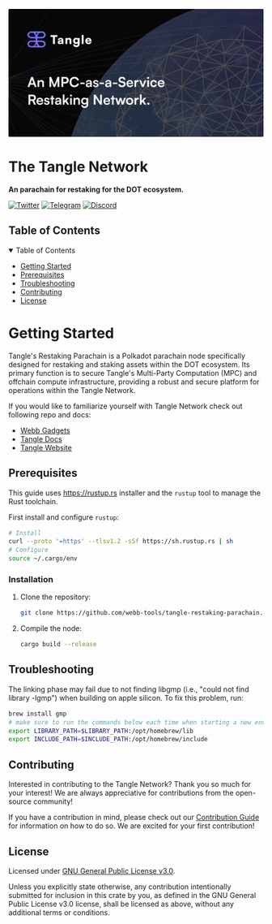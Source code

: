 <div align="center">
<a href="https://www.tangle.tools/">
    
![Alt text](<assets/Tangle dApp OG.png>)
  </a>
  </div>
<h1 align="left"> The Tangle Network </h1>
<p align="left">
    <strong>An parachain for restaking for the DOT ecosystem. </strong>
</p>

<div align="left" >

[![Twitter](https://img.shields.io/twitter/follow/webbprotocol.svg?style=flat-square&label=Twitter&color=1DA1F2)](https://twitter.com/intent/user?screen_name=tangle_network)
[![Telegram](https://img.shields.io/badge/Telegram-gray?logo=telegram)](https://t.me/webbprotocol)
[![Discord](https://img.shields.io/discord/833784453251596298.svg?style=flat-square&label=Discord&logo=discord)](https://discord.gg/cv8EfJu3Tn)

</div>

<!-- TABLE OF CONTENTS -->
<h2 id="table-of-contents"> Table of Contents</h2>

<details open="open">
  <summary>Table of Contents</summary>
  <ul>
    <li><a href="#start"> Getting Started</a></li>
    <li><a href="#prerequisites">Prerequisites</a></li>
    <li><a href="#troubleshooting">Troubleshooting</a></li>
    <li><a href="#contribute">Contributing</a></li>
    <li><a href="#license">License</a></li>
  </ul>  
</details>

<h1 id="start"> Getting Started </h1>
Tangle's Restaking Parachain is a Polkadot parachain node specifically designed for restaking and staking assets within the DOT ecosystem. Its primary function is to secure Tangle's Multi-Party Computation (MPC) and offchain compute infrastructure, providing a robust and secure platform for operations within the Tangle Network.

If you would like to familiarize yourself with Tangle Network check out following repo and docs:

- [Webb Gadgets](https://github.com/webb-tools/gadgets)
- [Tangle Docs](https://docs.tangle.tools/docs)
- [Tangle Website](https://tangle.tools/)

<h2 id="prerequisites"> Prerequisites</h2>

This guide uses <https://rustup.rs> installer and the `rustup` tool to manage the Rust toolchain.

First install and configure `rustup`:

```bash
# Install
curl --proto '=https' --tlsv1.2 -sSf https://sh.rustup.rs | sh
# Configure
source ~/.cargo/env
```

### Installation
1. Clone the repository:
   ```sh
   git clone https://github.com/webb-tools/tangle-restaking-parachain.git
   ```
2. Compile the node:
   ```sh
   cargo build --release
   ```

<h2 id="troubleshooting"> Troubleshooting </h2>

The linking phase may fail due to not finding libgmp (i.e., "could not find library -lgmp") when building on apple silicon. To fix this problem, run:

```bash
brew install gmp
# make sure to run the commands below each time when starting a new env, or, append them to .zshrc
export LIBRARY_PATH=$LIBRARY_PATH:/opt/homebrew/lib
export INCLUDE_PATH=$INCLUDE_PATH:/opt/homebrew/include
```

<h2 id="contribute"> Contributing </h2>

Interested in contributing to the Tangle Network? Thank you so much for your interest! We are always appreciative for contributions from the open-source community!

If you have a contribution in mind, please check out our [Contribution Guide](./.github/CONTRIBUTING.md) for information on how to do so. We are excited for your first contribution!

<h2 id="license"> License </h2>

Licensed under <a href="LICENSE">GNU General Public License v3.0</a>.

Unless you explicitly state otherwise, any contribution intentionally submitted for inclusion in this crate by you, as defined in the GNU General Public License v3.0 license, shall be licensed as above, without any additional terms or conditions.
